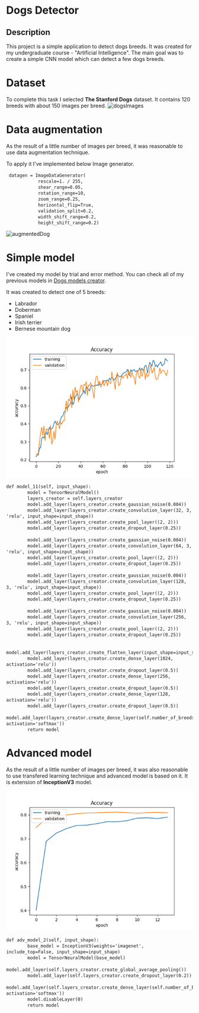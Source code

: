# Dogs Detector

## Description

This project is a simple application to detect dogs breeds. It was created for my undergraduate course - "Artificial Intelligence". The main goal was to create a simple CNN model which can detect a few dogs breeds.

# Dataset

To complete this task I selected **The Stanford Dogs** dataset. It contains 120 breeds with about 150 images per breed.
![dogsImages](images/dogsImages.png "Dataset")

# Data augmentation

As the result of a little number of images per breed, it was reasonable to use data augmentation technique.

To apply it I've implemented below Image generator.

```
 datagen = ImageDataGenerator(
            rescale=1. / 255,
            shear_range=0.05,
            rotation_range=10,
            zoom_range=0.25,
            horizontal_flip=True,
            validation_split=0.2,
            width_shift_range=0.2,
            height_shift_range=0.2)
```

![augmentedDog](images/augmentedDog.png "Preprocess")

# Simple model
I've created my model by trial and error method. You can check all of my previous models in [Dogs models creator](https://github.com/Sladamos/DogsDetector/blob/main/models/creators/DogsModelsCreator.py). 

It was created to detect one of 5 breeds:

- Labrador
- Doberman
- Spaniel
- Irish terrier
- Bernese mountain dog

![simpleAccuracy](images/simple.png "Simple model accuracy")

```
def model_11(self, input_shape):
        model = TensorNeuralModel()
        layers_creator = self.layers_creator
        model.add_layer(layers_creator.create_gaussian_noise(0.004))
        model.add_layer(layers_creator.create_convolution_layer(32, 3, 'relu', input_shape=input_shape))
        model.add_layer(layers_creator.create_pool_layer((2, 2)))
        model.add_layer(layers_creator.create_dropout_layer(0.25))

        model.add_layer(layers_creator.create_gaussian_noise(0.004))
        model.add_layer(layers_creator.create_convolution_layer(64, 3, 'relu', input_shape=input_shape))
        model.add_layer(layers_creator.create_pool_layer((2, 2)))
        model.add_layer(layers_creator.create_dropout_layer(0.25))

        model.add_layer(layers_creator.create_gaussian_noise(0.004))
        model.add_layer(layers_creator.create_convolution_layer(128, 3, 'relu', input_shape=input_shape))
        model.add_layer(layers_creator.create_pool_layer((2, 2)))
        model.add_layer(layers_creator.create_dropout_layer(0.25))

        model.add_layer(layers_creator.create_gaussian_noise(0.004))
        model.add_layer(layers_creator.create_convolution_layer(256, 3, 'relu', input_shape=input_shape))
        model.add_layer(layers_creator.create_pool_layer((2, 2)))
        model.add_layer(layers_creator.create_dropout_layer(0.25))

        model.add_layer(layers_creator.create_flatten_layer(input_shape=input_shape))
        model.add_layer(layers_creator.create_dense_layer(1024, activation='relu'))
        model.add_layer(layers_creator.create_dropout_layer(0.5))
        model.add_layer(layers_creator.create_dense_layer(256, activation='relu'))
        model.add_layer(layers_creator.create_dropout_layer(0.5))
        model.add_layer(layers_creator.create_dense_layer(128, activation='relu'))
        model.add_layer(layers_creator.create_dropout_layer(0.5))
        model.add_layer(layers_creator.create_dense_layer(self.number_of_breeds, activation='softmax'))
        return model
```
# Advanced model

As the result of a little number of images per breed, it was also reasonable to use transfered learning technique and advanced model is based on it. It is extension of **InceptionV3** model.

![advancedAccuracy](images/transfered.png "Advanced model accuracy")

```
def adv_model_2(self, input_shape):
        base_model = InceptionV3(weights='imagenet', include_top=False, input_shape=input_shape)
        model = TensorNeuralModel(base_model)
        model.add_layer(self.layers_creator.create_global_average_pooling())
        model.add_layer(self.layers_creator.create_dropout_layer(0.2))
        model.add_layer(self.layers_creator.create_dense_layer(self.number_of_breeds, activation='softmax'))
        model.disableLayer(0)
        return model
```
